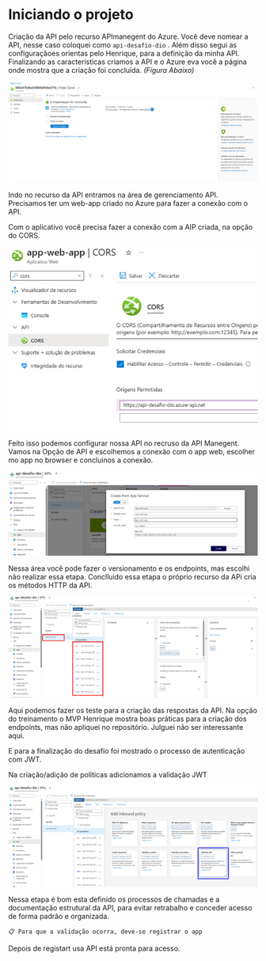 # Iniciando o projeto

Criação da API pelo recurso APImanegent do Azure.
Você deve nomear a API, nesse caso coloquei como <code>api-desafio-dio</code>
.
Além disso segui as configuraçãoes orientas pelo Henrique, para a definição da minha API. Finalizando as caracteristicas criamos a API e o Azure eva você a página onde mostra que a criação foi concluída. <i>(Figura Abaixo)</i>

![alt text](image.png)

Indo no recurso da API entramos na área de gerenciamento API. Precisamos ter um web-app criado no Azure para fazer a conexão com o API.

Com o aplicativo você precisa fazer a conexão com a AIP criada, na opção do CORS.

![alt text](image-2.png)

Feito isso podemos configurar nossa API no recruso da API Manegent.
Vamos na Opção de API e escolhemos a conexão com o app web, escolher mo app no browser e concluinos a conexão.

![alt text](image-3.png)

Nessa área você pode fazer o versionamento e os endpoints, mas escolhi não realizar essa etapa. Conclluido essa etapa o próprio recurso da APi cria os métodos HTTP da API.

![alt text](image-4.png)

Aqui podemos fazer os teste para a criação das respostas da API. Na opção do treinamento o MVP Henrique mostra boas práticas para a criação dos endpoints, mas não apliquei no repositório. Julguei não ser interessante aqui.

E para a finalização do desafio foi mostrado o processo de autenticação com JWT.

Na criação/adição de politicas adicionamos a validação JWT

![alt text](image-5.png)

Nessa etapa é bom esta definido os processos de chamadas e a documentação estrutural da API, para evitar retrabalho e conceder acesso de forma padrão e organizada.

```Lembrete
📋 Para que a validação ocorra, deve-se registrar o app
```

Depois de registart usa API está pronta para acesso.




